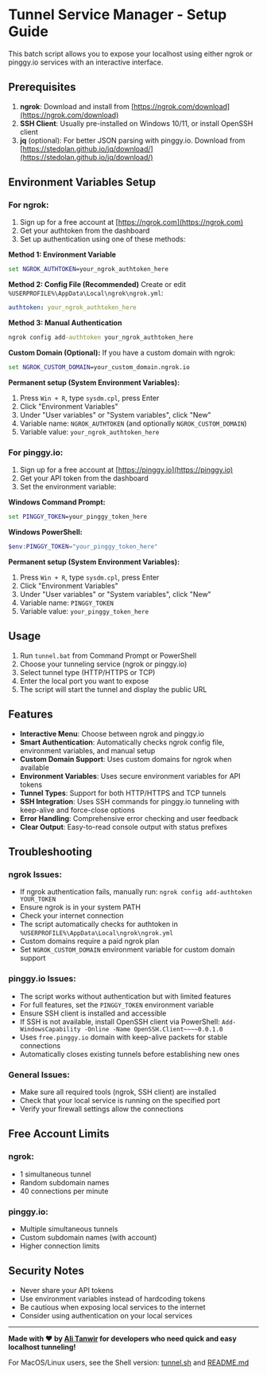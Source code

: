 # Tunnel Service Manager - Setup Guide

This batch script allows you to expose your localhost using either ngrok or pinggy.io services with an interactive interface.

## Prerequisites

1. **ngrok**: Download and install from [https://ngrok.com/download](https://ngrok.com/download)
2. **SSH Client**: Usually pre-installed on Windows 10/11, or install OpenSSH client
3. **jq** (optional): For better JSON parsing with pinggy.io. Download from [https://stedolan.github.io/jq/download/](https://stedolan.github.io/jq/download/)

## Environment Variables Setup

### For ngrok:
1. Sign up for a free account at [https://ngrok.com](https://ngrok.com)
2. Get your authtoken from the dashboard
3. Set up authentication using one of these methods:

**Method 1: Environment Variable**
```cmd
set NGROK_AUTHTOKEN=your_ngrok_authtoken_here
```

**Method 2: Config File (Recommended)**
Create or edit `%USERPROFILE%\AppData\Local\ngrok\ngrok.yml`:
```yaml
authtoken: your_ngrok_authtoken_here
```

**Method 3: Manual Authentication**
```cmd
ngrok config add-authtoken your_ngrok_authtoken_here
```

**Custom Domain (Optional):**
If you have a custom domain with ngrok:
```cmd
set NGROK_CUSTOM_DOMAIN=your_custom_domain.ngrok.io
```

**Permanent setup (System Environment Variables):**
1. Press `Win + R`, type `sysdm.cpl`, press Enter
2. Click "Environment Variables"
3. Under "User variables" or "System variables", click "New"
4. Variable name: `NGROK_AUTHTOKEN` (and optionally `NGROK_CUSTOM_DOMAIN`)
5. Variable value: `your_ngrok_authtoken_here`

### For pinggy.io:
1. Sign up for a free account at [https://pinggy.io](https://pinggy.io)
2. Get your API token from the dashboard
3. Set the environment variable:

**Windows Command Prompt:**
```cmd
set PINGGY_TOKEN=your_pinggy_token_here
```

**Windows PowerShell:**
```powershell
$env:PINGGY_TOKEN="your_pinggy_token_here"
```

**Permanent setup (System Environment Variables):**
1. Press `Win + R`, type `sysdm.cpl`, press Enter
2. Click "Environment Variables"
3. Under "User variables" or "System variables", click "New"
4. Variable name: `PINGGY_TOKEN`
5. Variable value: `your_pinggy_token_here`

## Usage

1. Run `tunnel.bat` from Command Prompt or PowerShell
2. Choose your tunneling service (ngrok or pinggy.io)
3. Select tunnel type (HTTP/HTTPS or TCP)
4. Enter the local port you want to expose
5. The script will start the tunnel and display the public URL

## Features

- **Interactive Menu**: Choose between ngrok and pinggy.io
- **Smart Authentication**: Automatically checks ngrok config file, environment variables, and manual setup
- **Custom Domain Support**: Uses custom domains for ngrok when available
- **Environment Variables**: Uses secure environment variables for API tokens
- **Tunnel Types**: Support for both HTTP/HTTPS and TCP tunnels
- **SSH Integration**: Uses SSH commands for pinggy.io tunneling with keep-alive and force-close options
- **Error Handling**: Comprehensive error checking and user feedback
- **Clear Output**: Easy-to-read console output with status prefixes

## Troubleshooting

### ngrok Issues:
- If ngrok authentication fails, manually run: `ngrok config add-authtoken YOUR_TOKEN`
- Ensure ngrok is in your system PATH
- Check your internet connection
- The script automatically checks for authtoken in `%USERPROFILE%\AppData\Local\ngrok\ngrok.yml`
- Custom domains require a paid ngrok plan
- Set `NGROK_CUSTOM_DOMAIN` environment variable for custom domain support

### pinggy.io Issues:
- The script works without authentication but with limited features
- For full features, set the `PINGGY_TOKEN` environment variable
- Ensure SSH client is installed and accessible
- If SSH is not available, install OpenSSH client via PowerShell: `Add-WindowsCapability -Online -Name OpenSSH.Client~~~~0.0.1.0`
- Uses `free.pinggy.io` domain with keep-alive packets for stable connections
- Automatically closes existing tunnels before establishing new ones

### General Issues:
- Make sure all required tools (ngrok, SSH client) are installed
- Check that your local service is running on the specified port
- Verify your firewall settings allow the connections

## Free Account Limits

### ngrok:
- 1 simultaneous tunnel
- Random subdomain names
- 40 connections per minute

### pinggy.io:
- Multiple simultaneous tunnels
- Custom subdomain names (with account)
- Higher connection limits

## Security Notes

- Never share your API tokens
- Use environment variables instead of hardcoding tokens
- Be cautious when exposing local services to the internet
- Consider using authentication on your local services

---

**Made with ❤️ by [Ali Tanwir](https://alitanwir.com) for developers who need quick and easy localhost tunneling!**

For MacOS/Linux users, see the Shell version: [tunnel.sh](tunnel.sh) and [README.md](README.md)
